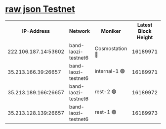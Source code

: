 
[raw json Testnet](https://rpc-check.bandt.stavr.tech/bandt/rpcbandt_result.json)
=

<table><tr><th>IP-Address</th><th>Network</th><th>Moniker</th><th>Latest Block Height</th><th>Earliest Block Height</th><th>Catching Up</th><th>Tx Index</th><th>Voting Power</th><th>Scan Time</th></tr><tr><td>222.106.187.14:53602</td><td>band-laozi-testnet6</td><td>Cosmostation 🔴</td><td>16189971</td><td>15423001</td><td>False</td><td>on</td><td>2203655</td><td>2024-02-25T04:59:53.747510835UTC</td></tr><tr><td>35.213.166.39:26657</td><td>band-laozi-testnet6</td><td>internal-1 🟢</td><td>16189971</td><td>16089971</td><td>False</td><td>on</td><td>0</td><td>2024-02-25T04:59:54.716668223UTC</td></tr><tr><td>35.213.189.166:26657</td><td>band-laozi-testnet6</td><td>rest-2 🟢</td><td>16189972</td><td>16089972</td><td>False</td><td>on</td><td>0</td><td>2024-02-25T04:59:55.690243825UTC</td></tr><tr><td>35.213.128.139:26657</td><td>band-laozi-testnet6</td><td>rest-1 🟢</td><td>16189973</td><td>16089973</td><td>False</td><td>on</td><td>0</td><td>2024-02-25T04:59:58.720697132UTC</td></tr></table>
